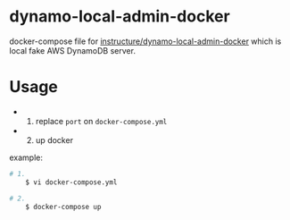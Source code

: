 dynamo-local-admin-docker
====

docker-compose file for [instructure/dynamo-local-admin-docker](https://github.com/instructure/dynamo-local-admin-docker) which is local fake AWS DynamoDB server.

# Usage

- 1. replace `port` on `docker-compose.yml`
- 2. up docker

example:

```bash
# 1.
    $ vi docker-compose.yml

# 2.
    $ docker-compose up
```
